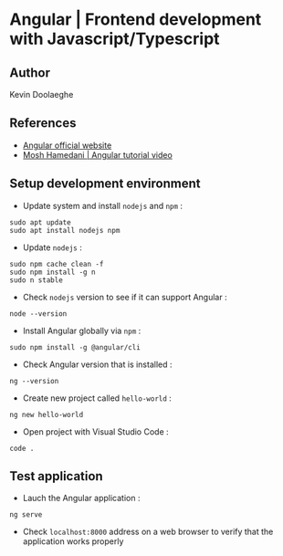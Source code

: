 # Angular | Frontend development with Javascript/Typescript

## Author

Kevin Doolaeghe

## References

* [Angular official website](https://angular.io/)
* [Mosh Hamedani | Angular tutorial video](https://www.youtube.com/watch?v=k5E2AVpwsko&t=630s)

## Setup development environment

* Update system and install `nodejs` and `npm` :
```
sudo apt update
sudo apt install nodejs npm
```

* Update `nodejs` :
```
sudo npm cache clean -f
sudo npm install -g n
sudo n stable
```

* Check `nodejs` version to see if it can support Angular :
```
node --version
```

* Install Angular globally via `npm` :
```
sudo npm install -g @angular/cli
```

* Check Angular version that is installed :
```
ng --version
```

* Create new project called `hello-world` :
```
ng new hello-world
```

* Open project with Visual Studio Code :
```
code .
```

## Test application

* Lauch the Angular application :
```
ng serve
```

* Check `localhost:8000` address on a web browser to verify that the application works properly
